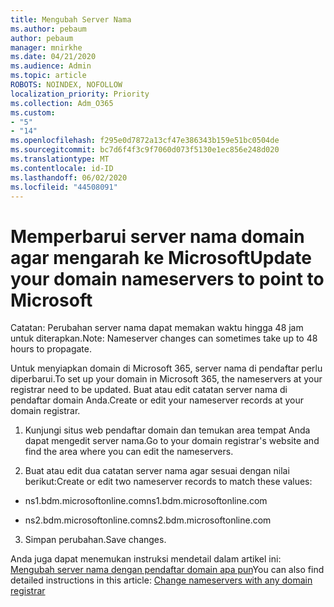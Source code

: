 ```yaml
---
title: Mengubah Server Nama
ms.author: pebaum
author: pebaum
manager: mnirkhe
ms.date: 04/21/2020
ms.audience: Admin
ms.topic: article
ROBOTS: NOINDEX, NOFOLLOW
localization_priority: Priority
ms.collection: Adm_O365
ms.custom:
- "5"
- "14"
ms.openlocfilehash: f295e0d7872a13cf47e386343b159e51bc0504de
ms.sourcegitcommit: bc7d6f4f3c9f7060d073f5130e1ec856e248d020
ms.translationtype: MT
ms.contentlocale: id-ID
ms.lasthandoff: 06/02/2020
ms.locfileid: "44508091"
---
```

# <a name="update-your-domain-nameservers-to-point-to-microsoft"></a><span data-ttu-id="26bd8-102">Memperbarui server nama domain agar mengarah ke Microsoft</span><span class="sxs-lookup"><span data-stu-id="26bd8-102">Update your domain nameservers to point to Microsoft</span></span>

<span data-ttu-id="26bd8-103">Catatan: Perubahan server nama dapat memakan waktu hingga 48 jam untuk diterapkan.</span><span class="sxs-lookup"><span data-stu-id="26bd8-103">Note: Nameserver changes can sometimes take up to 48 hours to propagate.</span></span>
  
<span data-ttu-id="26bd8-104">Untuk menyiapkan domain di Microsoft 365, server nama di pendaftar perlu diperbarui.</span><span class="sxs-lookup"><span data-stu-id="26bd8-104">To set up your domain in Microsoft 365, the nameservers at your registrar need to be updated.</span></span> <span data-ttu-id="26bd8-105">Buat atau edit catatan server nama di pendaftar domain Anda.</span><span class="sxs-lookup"><span data-stu-id="26bd8-105">Create or edit your nameserver records at your domain registrar.</span></span>
  
1. <span data-ttu-id="26bd8-106">Kunjungi situs web pendaftar domain dan temukan area tempat Anda dapat mengedit server nama.</span><span class="sxs-lookup"><span data-stu-id="26bd8-106">Go to your domain registrar's website and find the area where you can edit the nameservers.</span></span>
  
2. <span data-ttu-id="26bd8-107">Buat atau edit dua catatan server nama agar sesuai dengan nilai berikut:</span><span class="sxs-lookup"><span data-stu-id="26bd8-107">Create or edit two nameserver records to match these values:</span></span>

  - <span data-ttu-id="26bd8-108">ns1.bdm.microsoftonline.com</span><span class="sxs-lookup"><span data-stu-id="26bd8-108">ns1.bdm.microsoftonline.com</span></span>

  - <span data-ttu-id="26bd8-109">ns2.bdm.microsoftonline.com</span><span class="sxs-lookup"><span data-stu-id="26bd8-109">ns2.bdm.microsoftonline.com</span></span>

3. <span data-ttu-id="26bd8-110">Simpan perubahan.</span><span class="sxs-lookup"><span data-stu-id="26bd8-110">Save changes.</span></span>

<span data-ttu-id="26bd8-111">Anda juga dapat menemukan instruksi mendetail dalam artikel ini: [Mengubah server nama dengan pendaftar domain apa pun](https://docs.microsoft.com/microsoft-365/admin/get-help-with-domains/change-nameservers-at-any-domain-registrar)</span><span class="sxs-lookup"><span data-stu-id="26bd8-111">You can also find detailed instructions in this article: [Change nameservers with any domain registrar](https://docs.microsoft.com/microsoft-365/admin/get-help-with-domains/change-nameservers-at-any-domain-registrar)</span></span>
  
